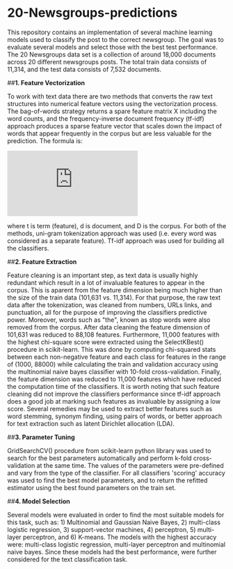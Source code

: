 # 20-Newsgroups-predictions

This repository contains an implementation of several machine learning models used to classify the post to the correct newsgroup. The goal was to evaluate several models and select those with the best test performance. The 20 Newsgroups data set is a collection of around 18,000 documents across 20 different newsgroups posts. The total train data consists of 11,314, and the test data consists of 7,532 documents.  

##**1. Feature Vectorization**

To work with text data there are two methods that converts the raw text structures into numerical feature vectors using the vectorization process. The bag-of-words strategy returns a spare feature matrix X including the word counts, and the frequency-inverse document frequency (tf-idf) approach produces a sparse feature vector that scales down the impact of words that appear frequently in the corpus but are less valuable for the prediction. The formula is:

![eq1](https://latex.codecogs.com/gif.latex?%24%7B%5Cdisplaystyle%20%5Cmathrm%20%7Btfidf%7D%20%28t%2Cd%2CD%29%3D%5Cmathrm%20%7Btf%7D%20%28t%2Cd%29%5Ccdot%20%5Cmathrm%20%7Bidf%7D%20%28t%2CD%29%7D%20%24)

where t is term (feature), d is document, and D is the corpus. For both of the methods, uni-gram tokenization approach was used (i.e. every word was considered as a separate feature). Tf-idf approach was used for building all the classifiers.

##**2. Feature Extraction**

Feature cleaning is an important step, as text data is usually highly redundant which result in a lot of invaluable features to appear in the corpus. This is aparent from the feature dimension being much higher than the size of the train data (101,631 vs. 11,314). For that purpose, the raw text data after the tokenization, was cleaned from numbers, URLs links, and punctuation, all for the purpose of improving the classifiers predictive power. Moreover, words such as "the", known as stop words were also removed from the corpus. After data cleaning the feature dimension of 101,631 was reduced to 88,108 features. Furthermore, 11,000 features with the highest chi-square score were extracted using the SelectKBest() procedure in scikit-learn. This was done by computing chi-squared stats between each non-negative feature and each class for features in the range of (1000, 88000) while calculating the train and validation accuracy using the multinomial naive bayes classifier with 10-fold cross-validation. Finally, the feature dimension was reduced to 11,000 features which have reduced the computation time of the classifiers. It is worth noting that such feature cleaning did not improve the classifiers performance since tf-idf approach does a good job at marking such features as invaluable by assigning a low score. Several remedies may be used to extract better features such as word stemming, synonym finding, using pairs of words, or better approach for text extraction such as latent Dirichlet allocation (LDA).    

##**3. Parameter Tuning**

GridSearchCV() procedure from scikit-learn python library was used to search for the best parameters automatically and perform k-fold cross-validation at the same time. The values of the parameters were pre-defined and vary from the type of the classifier. For all classifiers 'scoring' accuracy was used to find the best model parameters, and to return the refitted estimator using the best found parameters on the train set.  

##**4. Model Selection**  

Several models were evaluated in order to find the most suitable models for this task, such as: 1) Multinomial and Gaussian Naive Bayes, 2) multi-class logistic regression, 3) support-vector machines, 4) perceptron, 5) multi-layer perceptron, and 6) K-means. The models with the highest accuracy were: multi-class logistic regression, multi-layer perceptron and multinomial naive bayes. Since these models had the best performance, were further considered for the text classification task. 
